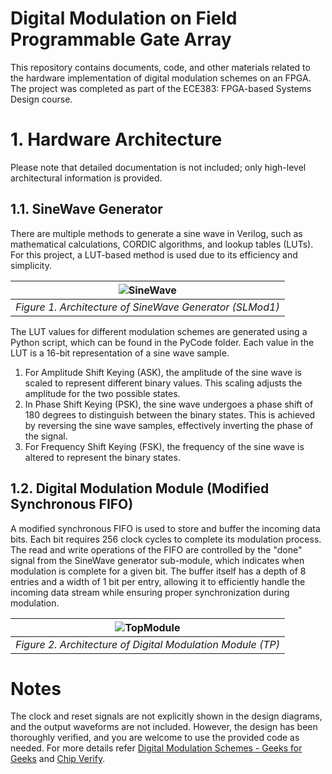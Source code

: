 # Digital Modulation on Field Programmable Gate Array

This repository contains documents, code, and other materials related to the hardware implementation of digital modulation schemes on an FPGA. The project was completed as part of the ECE383: FPGA-based Systems Design course.

# 1. Hardware Architecture

Please note that detailed documentation is not included; only high-level architectural information is provided. 

## 1.1. SineWave Generator

There are multiple methods to generate a sine wave in Verilog, such as mathematical calculations, CORDIC algorithms, and lookup tables (LUTs). For this project, a LUT-based method is used due to its efficiency and simplicity.

|  ![SineWave](https://github.com/user-attachments/assets/b3003268-4630-42b6-a39b-a11163bc6d6d) |
|:----:|
| _Figure 1. Architecture of SineWave Generator (SLMod1)_|

The LUT values for different modulation schemes are generated using a Python script, which can be found in the PyCode folder. Each value in the LUT is a 16-bit representation of a sine wave sample.
1. For Amplitude Shift Keying (ASK), the amplitude of the sine wave is scaled to represent different binary values. This scaling adjusts the amplitude for the two possible states.
2. In Phase Shift Keying (PSK), the sine wave undergoes a phase shift of 180 degrees to distinguish between the binary states. This is achieved by reversing the sine wave samples, effectively inverting the phase of the signal.
3. For Frequency Shift Keying (FSK), the frequency of the sine wave is altered to represent the binary states. 

## 1.2. Digital Modulation Module (Modified Synchronous FIFO)

A modified synchronous FIFO is used to store and buffer the incoming data bits. Each bit requires 256 clock cycles to complete its modulation process. The read and write operations of the FIFO are controlled by the "done" signal from the SineWave generator sub-module, which indicates when modulation is complete for a given bit. The buffer itself has a depth of 8 entries and a width of 1 bit per entry, allowing it to efficiently handle the incoming data stream while ensuring proper synchronization during modulation.

| ![TopModule](https://github.com/user-attachments/assets/ae126c48-f352-4826-8e09-04e0409dee8e) |
|:----:|
| _Figure 2. Architecture of Digital Modulation Module (TP)_|

# Notes

The clock and reset signals are not explicitly shown in the design diagrams, and the output waveforms are not included. However, the design has been thoroughly verified, and you are welcome to use the provided code as needed. For more details refer [Digital Modulation Schemes - Geeks for Geeks](https://www.geeksforgeeks.org/digital-modulation-techniques/) and [Chip Verify](https://www.chipverify.com/).
